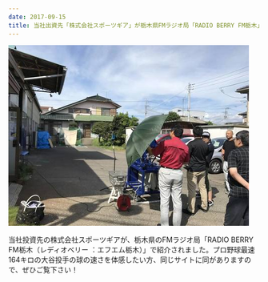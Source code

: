```yaml
---
date: 2017-09-15
title: 当社出資先「株式会社スポーツギア」が栃木県FMラジオ局「RADIO BERRY FM栃木」で紹介されました
---
```




![[出典： RBZfriday RadioBerry76.4FM on Facebook](https://www.facebook.com/1453144274945466/photos/pcb.1911488692444353/1911488342444388/?type=3&theater)](/images/uploads/2017091502.jpg)

当社投資先の株式会社スポーツギアが、栃木県のFMラジオ局「RADIO BERRY FM栃木（レディオベリー ：エフエム栃木）」で紹介されました。プロ野球最速164キロの大谷投手の球の速さを体感したい方、同じサイトに同がありますので、ぜひご覧下さい！​
